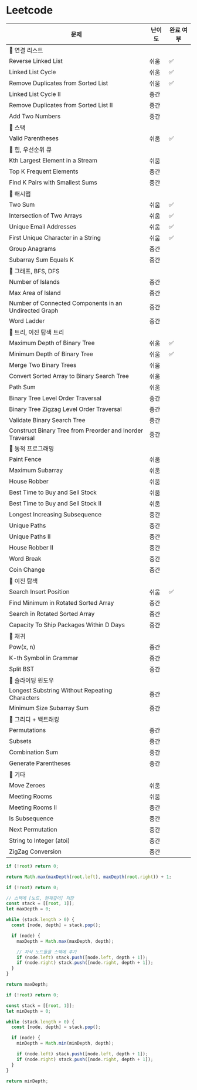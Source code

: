 # Leetcode

| 문제                                                      | 난이도 | 완료 여부 |
| --------------------------------------------------------- | ------ | --------- |
| 🚀 연결 리스트                                            |        |           |
| Reverse Linked List                                       | 쉬움   | ✅        |
| Linked List Cycle                                         | 쉬움   | ✅        |
| Remove Duplicates from Sorted List                        | 쉬움   | ✅        |
| Linked List Cycle II                                      | 중간   |           |
| Remove Duplicates from Sorted List II                     | 중간   |           |
| Add Two Numbers                                           | 중간   |           |
| 🚀 스택                                                   |        |           |
| Valid Parentheses                                         | 쉬움   | ✅        |
| 🚀 힙, 우선순위 큐                                        |        |           |
| Kth Largest Element in a Stream                           | 쉬움   |           |
| Top K Frequent Elements                                   | 중간   |           |
| Find K Pairs with Smallest Sums                           | 중간   |           |
| 🚀 해시맵                                                 |        |           |
| Two Sum                                                   | 쉬움   | ✅        |
| Intersection of Two Arrays                                | 쉬움   | ✅        |
| Unique Email Addresses                                    | 쉬움   | ✅        |
| First Unique Character in a String                        | 쉬움   | ✅        |
| Group Anagrams                                            | 중간   |           |
| Subarray Sum Equals K                                     | 중간   |           |
| 🚀 그래프, BFS, DFS                                       |        |           |
| Number of Islands                                         | 중간   |           |
| Max Area of Island                                        | 중간   |           |
| Number of Connected Components in an Undirected Graph     | 중간   |           |
| Word Ladder                                               | 중간   |           |
| 🚀 트리, 이진 탐색 트리                                   |        |           |
| Maximum Depth of Binary Tree                              | 쉬움   | ✅        |
| Minimum Depth of Binary Tree                              | 쉬움   | ✅        |
| Merge Two Binary Trees                                    | 쉬움   |           |
| Convert Sorted Array to Binary Search Tree                | 쉬움   |           |
| Path Sum                                                  | 쉬움   |           |
| Binary Tree Level Order Traversal                         | 중간   |           |
| Binary Tree Zigzag Level Order Traversal                  | 중간   |           |
| Validate Binary Search Tree                               | 중간   |           |
| Construct Binary Tree from Preorder and Inorder Traversal | 중간   |           |
| 🚀 동적 프로그래밍                                        |        |           |
| Paint Fence                                               | 쉬움   |           |
| Maximum Subarray                                          | 쉬움   |           |
| House Robber                                              | 쉬움   |           |
| Best Time to Buy and Sell Stock                           | 쉬움   |           |
| Best Time to Buy and Sell Stock II                        | 쉬움   |           |
| Longest Increasing Subsequence                            | 중간   |           |
| Unique Paths                                              | 중간   |           |
| Unique Paths II                                           | 중간   |           |
| House Robber II                                           | 중간   |           |
| Word Break                                                | 중간   |           |
| Coin Change                                               | 중간   |           |
| 🚀 이진 탐색                                              |        |           |
| Search Insert Position                                    | 쉬움   | ✅        |
| Find Minimum in Rotated Sorted Array                      | 중간   |           |
| Search in Rotated Sorted Array                            | 중간   |           |
| Capacity To Ship Packages Within D Days                   | 중간   |           |
| 🚀 재귀                                                   |        |           |
| Pow(x, n)                                                 | 중간   |           |
| K-th Symbol in Grammar                                    | 중간   |           |
| Split BST                                                 | 중간   |           |
| 🚀 슬라이딩 윈도우                                        |        |           |
| Longest Substring Without Repeating Characters            | 중간   |           |
| Minimum Size Subarray Sum                                 | 중간   |           |
| 🚀 그리디 + 백트래킹                                      |        |           |
| Permutations                                              | 중간   |           |
| Subsets                                                   | 중간   |           |
| Combination Sum                                           | 중간   |           |
| Generate Parentheses                                      | 중간   |           |
| 🚀 기타                                                   |        |           |
| Move Zeroes                                               | 쉬움   |           |
| Meeting Rooms                                             | 쉬움   |           |
| Meeting Rooms II                                          | 중간   |           |
| Is Subsequence                                            | 중간   |           |
| Next Permutation                                          | 중간   |           |
| String to Integer (atoi)                                  | 중간   |           |
| ZigZag Conversion                                         | 중간   |           |

```ts
if (!root) return 0;

return Math.max(maxDepth(root.left), maxDepth(root.right)) + 1;
```

```ts
if (!root) return 0;

// 스택에 [노드, 현재깊이] 저장
const stack = [[root, 1]];
let maxDepth = 0;

while (stack.length > 0) {
  const [node, depth] = stack.pop();

  if (node) {
    maxDepth = Math.max(maxDepth, depth);

    // 자식 노드들을 스택에 추가
    if (node.left) stack.push([node.left, depth + 1]);
    if (node.right) stack.push([node.right, depth + 1]);
  }
}

return maxDepth;
```

```ts
if (!root) return 0;

const stack = [[root, 1]];
let minDepth = 0;

while (stack.length > 0) {
  const [node, depth] = stack.pop();

  if (node) {
    minDepth = Math.min(minDepth, depth);

    if (node.left) stack.push([node.left, depth + 1]);
    if (node.right) stack.push([node.right, depth + 1]);
  }
}

return minDepth;
```

